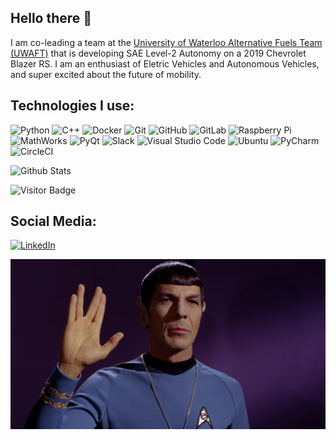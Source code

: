 ## Hello there 👋

I am co-leading a team at the [University of Waterloo Alternative Fuels Team (UWAFT)](uwaft.ca/) that is developing SAE Level-2 Autonomy on a 2019 Chevrolet Blazer RS. I am an enthusiast of Eletric Vehicles and Autonomous Vehicles, and super excited about the future of mobility.  

## Technologies I use:


![Python](https://img.shields.io/badge/-Python-black?style=flat-square&logo=Python)
![C++](https://img.shields.io/badge/-C++-00599C?style=flat-square&logo=c)
![Docker](https://img.shields.io/badge/-Docker-black?style=flat-square&logo=docker)
![Git](https://img.shields.io/badge/-Git-black?style=flat-square&logo=git)
![GitHub](https://img.shields.io/badge/-GitHub-181717?style=flat-square&logo=github)
![GitLab](https://img.shields.io/badge/-GitLab-FCA121?style=flat-square&logo=gitlab)
![Raspberry Pi](https://img.shields.io/badge/-Raspberry%20Pi-C51A4A?style=flat-square&logo=Raspberry-Pi)
![MathWorks](https://img.shields.io/badge/-MathWorks-0076A8?style=flat-square&logo=Mathworks)
![PyQt](https://img.shields.io/badge/-Qt-10100F?style=flat-square&logo=Qt)
![Slack](https://img.shields.io/badge/-Slack-4A154B?style=flat-square&logo=Slack)
![Visual Studio Code](https://img.shields.io/badge/-Visual%20Studio%20Code-007ACC?style=flat-square&logo=visual-studio-code)
![Ubuntu](https://img.shields.io/badge/-Ubuntu-000000?style=flat-square&logo=Ubuntu)
![PyCharm](https://img.shields.io/badge/-PyCharm-000000?style=flat-square&logo=PyCharm)
![CircleCI](https://img.shields.io/badge/-CircleCI-343434?style=flat-square&logo=CircleCI)

![Github Stats](https://github-readme-stats.vercel.app/api?username=yiwei72&count_private=true&show_icons=true&include_all_commits=true&theme=algolia)

![Visitor Badge](https://visitor-badge.laobi.icu/badge?page_id=yiwei72.yiwei72)

## Social Media:

[![LinkedIn](https://img.shields.io/badge/LinkedIn-Yiwei%20Wang-blue?style=flat&logo=linkedin&logoColor=white)](https://www.linkedin.com/in/yiweiwang72/)

![image](live_long_and_prosper.png)